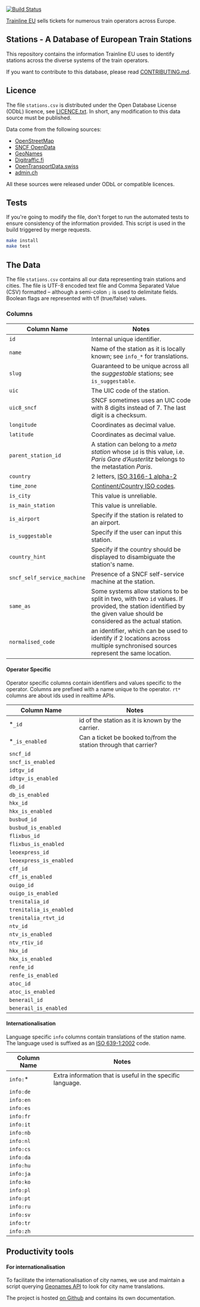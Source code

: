 [![Build Status](https://travis-ci.org/trainline-eu/stations.svg?branch=master)](https://travis-ci.org/trainline-eu/stations)

[Trainline EU](https://www.trainline.eu) sells tickets for numerous train operators across Europe.

## Stations - A Database of European Train Stations

This repository contains the information Trainline EU uses to identify stations across the diverse systems of the train operators.

If you want to contribute to this database, please read [CONTRIBUTING.md](https://github.com/trainline-eu/stations/blob/master/CONTRIBUTING.md).

## Licence

The file `stations.csv` is distributed under the Open Database License (ODbL) licence, see [LICENCE.txt](https://github.com/trainline-eu/stations/blob/master/LICENCE.txt). In short, any modification to this data source must be published.

Data come from the following sources:

- [OpenStreetMap](https://www.openstreetmap.org)
- [SNCF OpenData](https://ressources.data.sncf.com/explore/dataset/referentiel-gares-voyageurs/)
- [GeoNames](http://www.geonames.org/)
- [Digitraffic.fi](http://rata.digitraffic.fi/api/v1/metadata/stations)
- [OpenTransportData.swiss](https://opentransportdata.swiss/en/dataset/bhlist/resource/035c4d98-df6c-49b4-988a-3822823f0bf9)
- [admin.ch](https://www.bav.admin.ch/bav/fr/home/themes-a-z/geoinformation/geodonnees-de-base/arrets-des-transports-publics.html)

All these sources were released under ODbL or compatible licences.

## Tests

If you're going to modify the file, don't forget to run the automated tests to ensure consistency of the information provided. This script is used in the build triggered by merge requests.

```bash
make install
make test
```

## The Data

The file `stations.csv` contains all our data representing train stations and cities. The file is UTF-8 encoded text file and Comma Separated Value (CSV) formatted – although a semi-colon `;` is used to delimitate fields. Boolean flags are represented with t/f (true/false) values.

### Columns

Column Name | Notes
----------- | -----
`id` | Internal unique identifier.
`name` | Name of the station as it is locally known; see `info_*` for translations.
`slug` | Guaranteed to be unique across all the _suggestable_ stations; see `is_suggestable`.
`uic` | The UIC code of the station.
`uic8_sncf` | SNCF sometimes uses an UIC code with 8 digits instead of 7. The last digit is a checksum.
`longitude` | Coordinates as decimal value.
`latitude` | Coordinates as decimal value.
`parent_station_id` | A station can belong to a _meta station_ whose `id` is this value, i.e. _Paris Gare d’Austerlitz_ belongs to the metastation _Paris_.
`country` | 2 letters, [ISO 3166-1 alpha-2](https://en.wikipedia.org/wiki/ISO_3166-1_alpha-2)
`time_zone` | [Continent/Country ISO codes](https://en.wikipedia.org/wiki/List_of_tz_database_time_zones).
`is_city` | This value is unreliable.
`is_main_station` | This value is unreliable.
`is_airport` | Specify if the station is related to an airport.
`is_suggestable` | Specify if the user can input this station.
`country_hint` | Specify if the country should be displayed to disambiguate the station's name.
`sncf_self_service_machine` | Presence of a SNCF self-service machine at the station.
`same_as` | Some systems allow stations to be split in two, with two `id` values. If provided, the station identified by the given value should be considered as the actual station.
`normalised_code` | an identifier, which can be used to identify if 2 locations across multiple synchronised sources represent the same location.

#### Operator Specific

Operator specific columns contain identifiers and values specific to the operator. Columns are prefixed with a name unique to the operator. `rt*` columns are about ids used in realtime APIs.

Column Name | Notes
----------- | -----
*`_id` | id of the station as it is known by the carrier.
*`_is_enabled` | Can a ticket be booked to/from the station through that carrier?
`sncf_id` |
`sncf_is_enabled` |
`idtgv_id` |
`idtgv_is_enabled` |
`db_id` |
`db_is_enabled` |
`hkx_id` |
`hkx_is_enabled` |
`busbud_id` |
`busbud_is_enabled` |
`flixbus_id` |
`flixbus_is_enabled` |
`leoexpress_id` |
`leoexpress_is_enabled` |
`cff_id` |
`cff_is_enabled` |
`ouigo_id` |
`ouigo_is_enabled` |
`trenitalia_id` |
`trenitalia_is_enabled` |
`trenitalia_rtvt_id` |
`ntv_id` |
`ntv_is_enabled` |
`ntv_rtiv_id` |
`hkx_id` |
`hkx_is_enabled` |
`renfe_id` |
`renfe_is_enabled` |
`atoc_id` |
`atoc_is_enabled` |
`benerail_id` |
`benerail_is_enabled` |

#### Internationalisation

Language specific `info` columns contain translations of the station name. The language used is suffixed as an [ISO 639-1:2002](https://en.wikipedia.org/wiki/List_of_ISO_639-1_codes) code.

Column Name | Notes
----------- | -----
`info:`* | Extra information that is useful in the specific language.
`info:de` |
`info:en` |
`info:es` |
`info:fr` |
`info:it` |
`info:nb` |
`info:nl` |
`info:cs` |
`info:da` |
`info:hu` |
`info:ja` |
`info:ko` |
`info:pl` |
`info:pt` |
`info:ru` |
`info:sv` |
`info:tr` |
`info:zh` |

## Productivity tools

#### For internationalisation

To facilitate the internationalisation of city names, we use and maintain a script querying [Geonames API](http://www.geonames.org/) to look for city name translations.

The project is hosted [on Github](https://github.com/mgalibert/geonames) and contains its own documentation.
